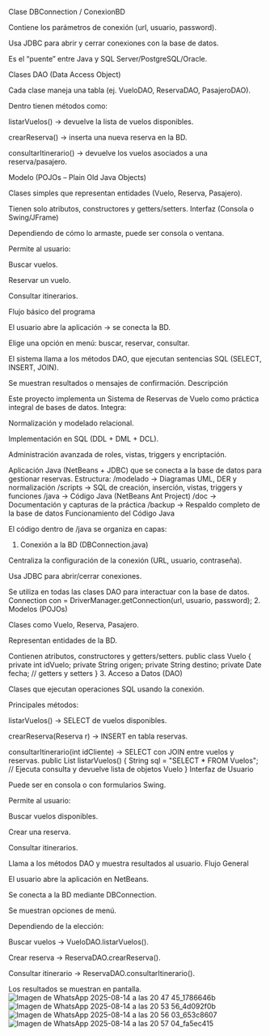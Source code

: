 Clase DBConnection / ConexionBD

Contiene los parámetros de conexión (url, usuario, password).

Usa JDBC para abrir y cerrar conexiones con la base de datos.

Es el “puente” entre Java y SQL Server/PostgreSQL/Oracle.

Clases DAO (Data Access Object)

Cada clase maneja una tabla (ej. VueloDAO, ReservaDAO, PasajeroDAO).

Dentro tienen métodos como:

listarVuelos() → devuelve la lista de vuelos disponibles.

crearReserva() → inserta una nueva reserva en la BD.

consultarItinerario() → devuelve los vuelos asociados a una reserva/pasajero.

Modelo (POJOs – Plain Old Java Objects)

Clases simples que representan entidades (Vuelo, Reserva, Pasajero).

Tienen solo atributos, constructores y getters/setters.
Interfaz (Consola o Swing/JFrame)

Dependiendo de cómo lo armaste, puede ser consola o ventana.

Permite al usuario:

Buscar vuelos.

Reservar un vuelo.

Consultar itinerarios.

Flujo básico del programa

El usuario abre la aplicación → se conecta la BD.

Elige una opción en menú: buscar, reservar, consultar.

El sistema llama a los métodos DAO, que ejecutan sentencias SQL (SELECT, INSERT, JOIN).

Se muestran resultados o mensajes de confirmación.
Descripción

Este proyecto implementa un Sistema de Reservas de Vuelo como práctica integral de bases de datos.
Integra:

Normalización y modelado relacional.

Implementación en SQL (DDL + DML + DCL).

Administración avanzada de roles, vistas, triggers y encriptación.

Aplicación Java (NetBeans + JDBC) que se conecta a la base de datos para gestionar reservas.
Estructura:
/modelado      -> Diagramas UML, DER y normalización
/scripts       -> SQL de creación, inserción, vistas, triggers y funciones
/java          -> Código Java (NetBeans Ant Project)
/doc           -> Documentación y capturas de la práctica
/backup        -> Respaldo completo de la base de datos
Funcionamiento del Código Java

El código dentro de /java se organiza en capas:

1. Conexión a la BD (DBConnection.java)

Centraliza la configuración de la conexión (URL, usuario, contraseña).

Usa JDBC para abrir/cerrar conexiones.

Se utiliza en todas las clases DAO para interactuar con la base de datos.
Connection con = DriverManager.getConnection(url, usuario, password);
2. Modelos (POJOs)

Clases como Vuelo, Reserva, Pasajero.

Representan entidades de la BD.

Contienen atributos, constructores y getters/setters.
public class Vuelo {
    private int idVuelo;
    private String origen;
    private String destino;
    private Date fecha;
    // getters y setters
}
3. Acceso a Datos (DAO)

Clases que ejecutan operaciones SQL usando la conexión.

Principales métodos:

listarVuelos() → SELECT de vuelos disponibles.

crearReserva(Reserva r) → INSERT en tabla reservas.

consultarItinerario(int idCliente) → SELECT con JOIN entre vuelos y reservas.
public List<Vuelo> listarVuelos() {
    String sql = "SELECT * FROM Vuelos";
    // Ejecuta consulta y devuelve lista de objetos Vuelo
}
Interfaz de Usuario

Puede ser en consola o con formularios Swing.

Permite al usuario:

Buscar vuelos disponibles.

Crear una reserva.

Consultar itinerarios.

Llama a los métodos DAO y muestra resultados al usuario.
Flujo General

El usuario abre la aplicación en NetBeans.

Se conecta a la BD mediante DBConnection.

Se muestran opciones de menú.

Dependiendo de la elección:

Buscar vuelos → VueloDAO.listarVuelos().

Crear reserva → ReservaDAO.crearReserva().

Consultar itinerario → ReservaDAO.consultarItinerario().

Los resultados se muestran en pantalla.
![Imagen de WhatsApp 2025-08-14 a las 20 47 45_1786646b](https://github.com/user-attachments/assets/b4cd93c5-48b5-4b18-a932-0a0f73e2d7bc)
![Imagen de WhatsApp 2025-08-14 a las 20 53 56_4d092f0b](https://github.com/user-attachments/assets/f3607d98-60a0-46ce-8f20-c8653bc2c538)
![Imagen de WhatsApp 2025-08-14 a las 20 56 03_653c8607](https://github.com/user-attachments/assets/812b374b-1c00-4448-a33e-a862371275fe)
![Imagen de WhatsApp 2025-08-14 a las 20 57 04_fa5ec415](https://github.com/user-attachments/assets/bc8b6fd2-ef92-4164-9a1f-a487d339f5d3)





